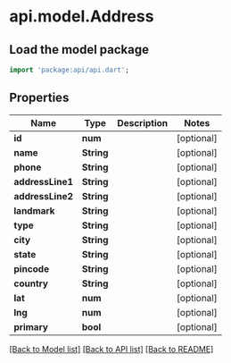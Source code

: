 # api.model.Address

## Load the model package
```dart
import 'package:api/api.dart';
```

## Properties
Name | Type | Description | Notes
------------ | ------------- | ------------- | -------------
**id** | **num** |  | [optional] 
**name** | **String** |  | [optional] 
**phone** | **String** |  | [optional] 
**addressLine1** | **String** |  | [optional] 
**addressLine2** | **String** |  | [optional] 
**landmark** | **String** |  | [optional] 
**type** | **String** |  | [optional] 
**city** | **String** |  | [optional] 
**state** | **String** |  | [optional] 
**pincode** | **String** |  | [optional] 
**country** | **String** |  | [optional] 
**lat** | **num** |  | [optional] 
**lng** | **num** |  | [optional] 
**primary** | **bool** |  | [optional] 

[[Back to Model list]](../README.md#documentation-for-models) [[Back to API list]](../README.md#documentation-for-api-endpoints) [[Back to README]](../README.md)


